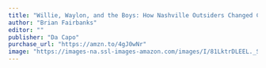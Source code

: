 ```yaml
---
title: "Willie, Waylon, and the Boys: How Nashville Outsiders Changed Country Music Forever"
author: "Brian Fairbanks"
editor: ""
publisher: "Da Capo"
purchase_url: "https://amzn.to/4gJ0wNr"
image: "https://images-na.ssl-images-amazon.com/images/I/81LktrDLEEL._SL75_.jpg"
---
```

